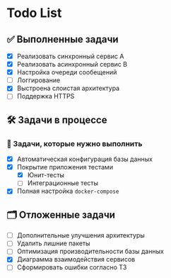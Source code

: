 # Todo List

## ✅ Выполненные задачи

- [x] Реализовать синхронный сервис A
- [x] Реализовать асинхронный сервис B
- [x] Настройка очереди сообещений
- [ ] Логгирование
- [x] Выстроена слоистая архитектура
- [ ] Поддержка HTTPS

## 🛠️ Задачи в процессе

### 🔧 Задачи, которые нужно выполнить

- [x] Автоматическая конфигурация базы данных
- [x] Покрытие приложения тестами
  - [x] Юнит-тесты
  - [ ] Интеграционные тесты
- [x] Полная настройка `docker-compose`

## 🗂️ Отложенные задачи

- [ ] Дополнительные улучшения архитектуры
- [ ] Удалить лишние пакеты
- [ ] Оптимизация производительности базы данных
- [x] Диаграмма взаимодействия сервисов
- [ ] Сформировать ошибки согласно ТЗ
